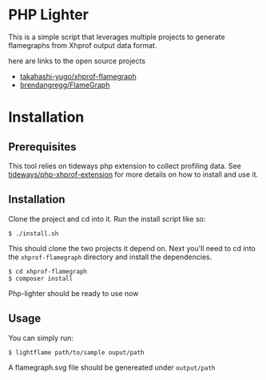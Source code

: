 # PHP Lighter


This is a simple script that leverages multiple projects to generate flamegraphs from Xhprof output data format.

here are links to the open source projects

* [takahashi-yugo/xhprof-flamegraph](https://github.com/takahashi-yugo/xhprof-flamegraph)
* [brendangregg/FlameGraph](https://github.com/brendangregg/FlameGraph)

# Installation

## Prerequisites

This tool relies on tideways php extension to collect profiling data. See [tideways/php-xhprof-extension](https://github.com/tideways/php-xhprof-extension) for more details on how to install and use it.

## Installation

Clone the project and cd into it. Run the install script like so:

```shell
$ ./install.sh
```

This should clone the two projects it depend on. Next  you'll need to cd into the `xhprof-flamegraph` directory and install the dependencies.

```shell
$ cd xhprof-flamegraph
$ composer install
```

Php-lighter should be ready to use now

## Usage

You can simply run:
```shell
$ lightflame path/to/sample ouput/path
```

A flamegraph.svg file should be genereated under `output/path`